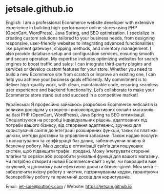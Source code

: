 # jetsale.github.io

English:
I am a professional Ecommerce website developer with extensive experience in building high-performance online stores using PHP (OpenCart, WordPress), Java Spring, and SEO optimization. I specialize in creating custom solutions tailored to your business needs, from designing responsive, user-friendly websites to integrating advanced functionalities like payment gateways, shipping methods, and inventory management. I also provide database setup and configuration services, ensuring smooth and secure operation. My expertise includes optimizing websites for search engines to boost traffic and sales. I can integrate third-party plugins and services or develop custom features for your store. Whether you need to build a new Ecommerce site from scratch or improve an existing one, I can help you achieve your business goals efficiently. My commitment is to deliver high-quality work, with clean, maintainable code, ensuring seamless user experience and backend functionality. Let’s collaborate to make your Ecommerce store stand out and succeed in a competitive market!

Українська:
Я професійно займаюсь розробкою Ecommerce вебсайтів із великим досвідом у створенні високопродуктивних онлайн-магазинів на базі PHP (OpenCart, WordPress), Java Spring та SEO оптимізації. Спеціалізуюся на розробці індивідуальних рішень, адаптованих під потреби вашого бізнесу, від створення адаптивних, зручних для користувачів сайтів до інтеграції розширених функцій, таких як платіжні шлюзи, методи доставки та управління запасами. Також надаю послуги з налаштування та конфігурації баз даних, забезпечуючи плавну й безпечну роботу. Маю досвід в оптимізації сайтів для пошукових систем, щоб підвищити трафік і продажі. Можу інтегрувати сторонні плагіни та сервіси або розробити унікальні функції для вашого магазину. Чи потрібно створити новий Ecommerce-сайт з нуля, чи покращити вже існуючий, я допоможу вам ефективно досягти бізнес-цілей. Моя мета — забезпечити якісну роботу з чистим, підтримуваним кодом, гарантуючи безперебійну роботу та приємний досвід для користувачів.

Email: jet-sale@outlook.com / Website: https://jetsale.github.io
